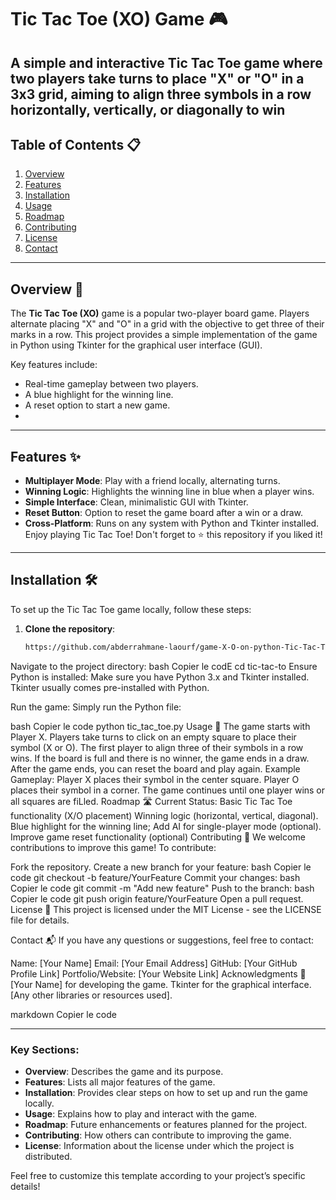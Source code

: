 # Tic Tac Toe (XO) Game 🎮

A simple and interactive Tic Tac Toe game where two players take turns to place "X" or "O" in a 3x3 grid, aiming to align three symbols in a row horizontally, vertically, or diagonally to win
---


## Table of Contents 📋
1. [Overview](#overview)
2. [Features](#features)
3. [Installation](#installation)
4. [Usage](#usage)
5. [Roadmap](#roadmap)
6. [Contributing](#contributing)
7. [License](#license)
8. [Contact](#contact)
---

## Overview 🌟
The **Tic Tac Toe (XO)** game is a popular two-player board game. Players alternate placing "X" and "O" in a grid with the objective to get three of their marks in a row. This project provides a simple implementation of the game in Python using Tkinter for the graphical user interface (GUI).

Key features include:
- Real-time gameplay between two players.
- A blue highlight for the winning line.
- A reset option to start a new game.
- 
---

## Features ✨
- **Multiplayer Mode**: Play with a friend locally, alternating turns.
- **Winning Logic**: Highlights the winning line in blue when a player wins.
- **Simple Interface**: Clean, minimalistic GUI with Tkinter.
- **Reset Button**: Option to reset the game board after a win or a draw.
- **Cross-Platform**: Runs on any system with Python and Tkinter installed.
Enjoy playing Tic Tac Toe! Don't forget to ⭐️ this repository if you liked it!
---

## Installation 🛠️
To set up the Tic Tac Toe game locally, follow these steps:

1. **Clone the repository**:
   ```bash
   https://github.com/abderrahmane-laourf/game-X-O-on-python-Tic-Tac-Toe-.git
Navigate to the project directory:
bash
Copier le codE
cd tic-tac-to
Ensure Python is installed:
Make sure you have Python 3.x and Tkinter installed. Tkinter usually comes pre-installed with Python.

Run the game: Simply run the Python file:

bash
Copier le code
python tic_tac_toe.py
Usage 🚀
The game starts with Player X. Players take turns to click on an empty square to place their symbol (X or O).
The first player to align three of their symbols in a row wins.
If the board is full and there is no winner, the game ends in a draw.
After the game ends, you can reset the board and play again.
Example Gameplay:
Player X places their symbol in the center square.
Player O places their symbol in a corner.
The game continues until one player wins or all squares are fiLled.
Roadmap 🛣️
Current Status:
 Basic Tic Tac Toe functionality (X/O placement)
 Winning logic (horizontal, vertical, diagonal).
 Blue highlight for the winning line;
 Add AI for single-player mode (optional).
 Improve game reset functionality (optional)
Contributing 🤝
We welcome contributions to improve this game! To contribute:

Fork the repository.
Create a new branch for your feature:
bash
Copier le code
git checkout -b feature/YourFeature
Commit your changes:
bash
Copier le code
git commit -m "Add new feature"
Push to the branch:
bash
Copier le code
git push origin feature/YourFeature
Open a pull request.
License 📄
This project is licensed under the MIT License - see the LICENSE file for details.

Contact 📬
If you have any questions or suggestions, feel free to contact:

Name: [Your Name]
Email: [Your Email Address]
GitHub: [Your GitHub Profile Link]
Portfolio/Website: [Your Website Link]
Acknowledgments 🙌
[Your Name] for developing the game.
Tkinter for the graphical interface.
[Any other libraries or resources used].


markdown
Copier le code

---

### Key Sections:
- **Overview**: Describes the game and its purpose.
- **Features**: Lists all major features of the game.
- **Installation**: Provides clear steps on how to set up and run the game locally.
- **Usage**: Explains how to play and interact with the game.
- **Roadmap**: Future enhancements or features planned for the project.
- **Contributing**: How others can contribute to improving the game.
- **License**: Information about the license under which the project is distributed.

Feel free to customize this template according to your project’s specific details! 
